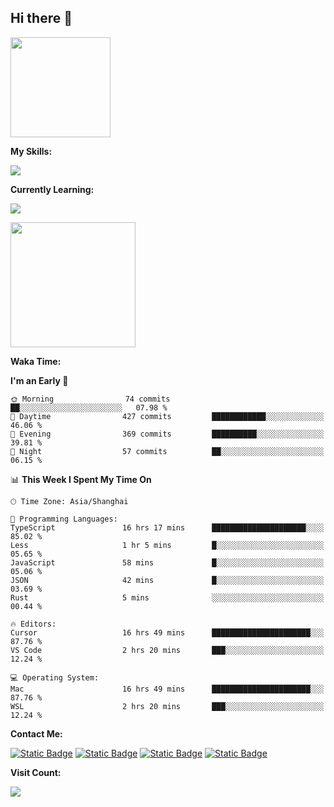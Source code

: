 ## Hi there 👋

<img height=160 src="https://s2.loli.net/2024/05/01/uw3cVq5TUCnhYLy.png" />

**My Skills:**
<p align="left">
  <a href="https://skillicons.dev">
    <img src="https://skillicons.dev/icons?i=git,docker,go,js,ts,react,vue,tailwind,electron,nextjs" />
  </a>
</p>

**Currently Learning:**
<p align="left">
  <a href="https://skillicons.dev">
    <img src="https://skillicons.dev/icons?i=flutter,dart,py,rust" />
  </a>
</p>

<a href="https://github.com/anuraghazra/convoychat">
  <img height=200 src="https://stats.ronki.moe/api/top-langs?username=lonzzi&layout=compact&langs_count=8&card_width=320" />
</a>

**Waka Time:**
<!--START_SECTION:waka-->
**I'm an Early 🐤** 

```text
🌞 Morning                74 commits          ██░░░░░░░░░░░░░░░░░░░░░░░   07.98 % 
🌆 Daytime                427 commits         ████████████░░░░░░░░░░░░░   46.06 % 
🌃 Evening                369 commits         ██████████░░░░░░░░░░░░░░░   39.81 % 
🌙 Night                  57 commits          ██░░░░░░░░░░░░░░░░░░░░░░░   06.15 % 
```


📊 **This Week I Spent My Time On** 

```text
🕑︎ Time Zone: Asia/Shanghai

💬 Programming Languages: 
TypeScript               16 hrs 17 mins      █████████████████████░░░░   85.02 % 
Less                     1 hr 5 mins         █░░░░░░░░░░░░░░░░░░░░░░░░   05.65 % 
JavaScript               58 mins             █░░░░░░░░░░░░░░░░░░░░░░░░   05.06 % 
JSON                     42 mins             █░░░░░░░░░░░░░░░░░░░░░░░░   03.69 % 
Rust                     5 mins              ░░░░░░░░░░░░░░░░░░░░░░░░░   00.44 % 

🔥 Editors: 
Cursor                   16 hrs 49 mins      ██████████████████████░░░   87.76 % 
VS Code                  2 hrs 20 mins       ███░░░░░░░░░░░░░░░░░░░░░░   12.24 % 

💻 Operating System: 
Mac                      16 hrs 49 mins      ██████████████████████░░░   87.76 % 
WSL                      2 hrs 20 mins       ███░░░░░░░░░░░░░░░░░░░░░░   12.24 % 
```


<!--END_SECTION:waka-->

**Contact Me:**
<p>
  <a href="https://space.bilibili.com/13424328"><img alt="Static Badge" src="https://img.shields.io/badge/bilibili-ColourCode?style=flat-square&logo=bilibili&color=%23fb7299"></a>
  <a href="https://github.com/lonzzi"><img alt="Static Badge" src="https://img.shields.io/badge/GitHub-ColourCode?style=flat-square&logo=GitHub&color=%23555555"></a>
  <a href="https://twitter.com/lonzzi102"><img alt="Static Badge" src="https://img.shields.io/badge/X-ColourCode?style=flat-square&logo=x&color=%231D9BF0"></a>
  <a href="https://t.me/ronkimoe"><img alt="Static Badge" src="https://img.shields.io/badge/telegram-ColourCode?style=flat-square&logo=telegram&color=%23ED1965"></a>
</p>

**Visit Count:**
<p>
  <img src="https://count.ronki.moe/github:lonzzi?theme=rule34&render=pixelated">
</p>
